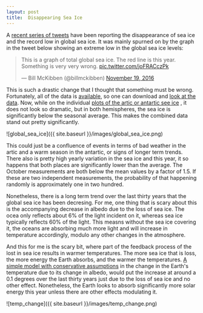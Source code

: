 ```yaml
---
layout: post
title:  Disappearing Sea Ice
---
```


A [recent series of tweets](https://twitter.com/search?q=sea%20ice&src=typd) have been reporting the 
disappearance of sea ice and the record low in global sea ice.   It was mainly spurned on by the 
graph in the tweet below showing an extreme low in the global sea ice levels:

<blockquote class="twitter-tweet" data-lang="en"><p lang="en" dir="ltr">This is a graph of total global sea ice. The red line is this year. Something is very very wrong. <a href="https://t.co/joFRACczPk">pic.twitter.com/joFRACczPk</a></p>&mdash; Bill McKibben (@billmckibben) <a href="https://twitter.com/billmckibben/status/799783145356886016">November 19, 2016</a></blockquote>
<script async src="//platform.twitter.com/widgets.js" charset="utf-8"></script>

This is such a drastic change that I thought that something must be wrong.   Fortunately, all of the data is [available](ftp://sidads.colorado.edu/DATASETS/NOAA/G02135/), so one can download and [look at the data](https://github.com/crawfordsm/crawfordsm.github.io/blob/master/_posts/nsidc/NSIDC%20data.ipynb).   Now, while on the individual [plots of the artic or antartic see ice](http://nsidc.org/arcticseaicenews/charctic-interactive-sea-ice-graph/) , it does not look so dramatic, but in both hemispheres, the sea ice is significantly below the seasonal average.  This makes the combined data stand out pretty significantly.   

![global_sea_ice]({{ site.baseurl }}/images/global_sea_ice.png)

This could just be a confluence of events in terms of bad weather in the artic and a warm season in the antartic, or signs of longer term trends.   There also is pretty high yearly variation in the sea ice and this year, it so happens that both places are significantly lower than the average.   The October measurements are both below the mean values by a factor of 1.5.  If these are two independent measurements, the probability of that happening randomly is approximately one in two hundred.  

Nonetheless, there is a long term trend over the last thirty years that the global sea ice has been decresing.  For me, one thing that is scary about this is the accompanying decrease in albedo due to the loss of sea ice.   The ocea only reflects about 6% of the light incident on it, whereas sea ice typically reflects 60% of the light.  This measns without the sea ice covering it, the oceans are absorbing much more light and will increase in temperature accordingly, modulo any other changes in the atmosphere.   

And this for me is the scary bit, where part of the feedback process of the lost in sea ice results in warmer temperatures.  The more sea ice that is loss, the more energy the Earth absorbs, and the warmer the temperatures.  [A simple model with  conservative assumptions](https://github.com/crawfordsm/crawfordsm.github.io/blob/master/_posts/nsidc/NSIDC%20data.ipynb) in the change in the Earth's temperature due to its change in albedo, would put the increase at around a 0.1 degrees over the last thirty years just due to the loss of sea ice and no other effect.  Nonetheless, the Earth looks to absorb significantly more solar energy this year unless there are other effects modulating it. 


![temp_change]({{ site.baseurl }}/images/temp_change.png)
